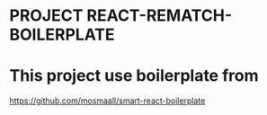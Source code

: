 # PROJECT REACT-REMATCH-BOILERPLATE

# This project use boilerplate from

https://github.com/mosmaall/smart-react-boilerplate
